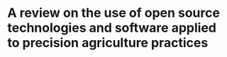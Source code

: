 # A review on the use of open source technologies and software applied to precision agriculture practices
